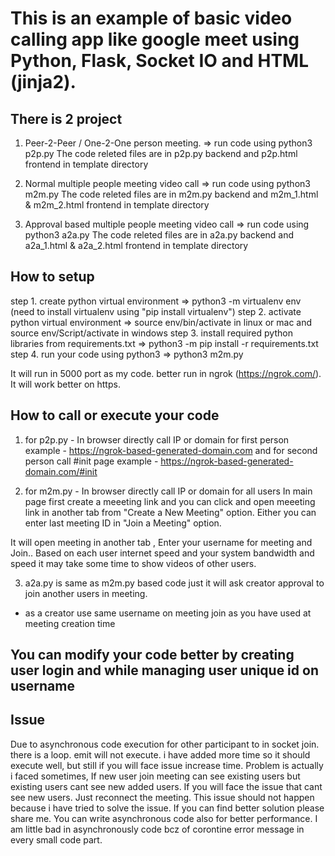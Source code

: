 # This is an example of basic video calling app like google meet using Python, Flask, Socket IO and HTML (jinja2).

## There is 2 project
1. Peer-2-Peer / One-2-One person meeting.
=> run code using python3 p2p.py 
The code releted files are in p2p.py backend and p2p.html frontend in template directory

2. Normal multiple people meeting video call
=> run code using python3 m2m.py 
The code releted files are in m2m.py backend and m2m_1.html & m2m_2.html frontend in template directory


3. Approval based multiple people meeting video call
=> run code using python3 a2a.py 
The code releted files are in a2a.py backend and a2a_1.html & a2a_2.html frontend in template directory

## How to setup
step 1.  create python virtual environment
=> python3 -m virtualenv env (need to install virtualenv using "pip install virtualenv")
step 2. activate python virtual environment
=> source env/bin/activate in linux or mac and source env/Script/activate in windows
step 3. install required python libraries from requirements.txt
=> python3 -m pip install -r requirements.txt
step 4. run your code using python3
=> python3 m2m.py 

It will run in 5000 port as my code. better run in ngrok (https://ngrok.com/). It will work better on https.

## How to call or execute your code
1. for p2p.py - In browser directly call IP or domain for first person
example - https://ngrok-based-generated-domain.com
and for second person call #init page
example - https://ngrok-based-generated-domain.com/#init


2. for m2m.py - In browser directly call IP or domain for all users
In main page first create a meeeting link and you can click and open meeeting link in another tab from "Create a New Meeting" option. Either you can enter last meeting ID in "Join a Meeting" option.

It will open meeting in another tab , Enter your username for meeting and Join.. 
Based on each user internet speed and your system bandwidth and speed it may take some time to show videos of other users.


3. a2a.py is same as m2m.py based code just it will ask creator approval to join another users in meeting.
- as a creator use same username on meeting join as you have used at meeting creation time


## You can modify your code better by creating user login and while managing user unique id on username

## Issue
Due to asynchronous code execution for other participant to in socket join. there is a loop. emit will not execute. i have added more time so it should execute well, but still if you will face issue increase time. Problem is actually i faced sometimes, If new user join meeting can see existing users but existing users cant see new added users. If you will face the issue that cant see new users. Just reconnect the meeting. This issue should not happen because i have tried to solve the issue. If you can find better solution please share me. You can write asynchronous code also for better performance. I am little bad in asynchronously code bcz of corontine error message in every small code part. 

